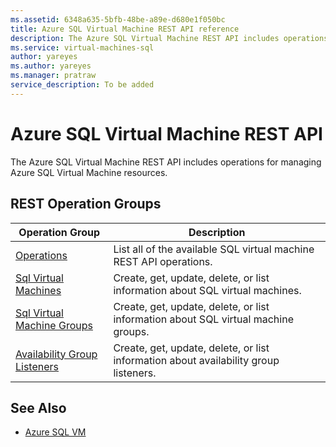 ```yaml
---
ms.assetid: 6348a635-5bfb-48be-a89e-d680e1f050bc
title: Azure SQL Virtual Machine REST API reference
description: The Azure SQL Virtual Machine REST API includes operations for managing Azure SQL Virtual Machine resources.
ms.service: virtual-machines-sql
author: yareyes
ms.author: yareyes
ms.manager: pratraw
service_description: To be added
---
```


# Azure SQL Virtual Machine REST API

The Azure SQL Virtual Machine REST API includes operations for managing Azure SQL Virtual Machine resources.

## REST Operation Groups

| Operation Group | Description |
|-----------------|-------------|
|[Operations](../../sqlvm/2021-11-01-preview/operations/list.md)|List all of the available SQL virtual machine REST API operations.|
|[Sql Virtual Machines](../api/sqlvm/2021-11-01-preview/sql-virtual-machines.md)|Create, get, update, delete, or list information about SQL virtual machines.|
|[Sql Virtual Machine Groups](/rest/api/sqlvm/2021-11-01-preview/sql-virtual-machine-groups)|Create, get, update, delete, or list information about SQL virtual machine groups.|
|[Availability Group Listeners](/rest/api/sqlvm/2021-11-01-preview/availability-group-listeners)|Create, get, update, delete, or list information about availability group listeners.|



## See Also

- [Azure SQL VM](/azure/virtual-machines/windows/sql/virtual-machines-windows-sql-server-iaas-overview)
